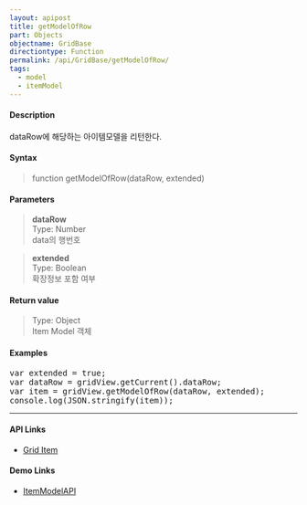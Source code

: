 ```yaml
---
layout: apipost
title: getModelOfRow
part: Objects
objectname: GridBase
directiontype: Function
permalink: /api/GridBase/getModelOfRow/
tags:
  - model
  - itemModel
---
```



#### Description

 dataRow에 해당하는 아이템모델을 리턴한다.   

#### Syntax

> function getModelOfRow(dataRow, extended)  

#### Parameters

> **dataRow**  
> Type: Number  
> data의 행번호  

> **extended**  
> Type: Boolean  
> 확장정보 포함 여부  

#### Return value

> Type: Object  
> Item Model 객체  

#### Examples 

<pre class="prettyprint">
var extended = true;
var dataRow = gridView.getCurrent().dataRow;
var item = gridView.getModelOfRow(dataRow, extended);
console.log(JSON.stringify(item));
</pre>

---

#### API Links

* [Grid Item](/api/features/Grid%20Item/)  

#### Demo Links

* [ItemModelAPI](http://demo.realgrid.com/RowGroup/ItemModelApi)
